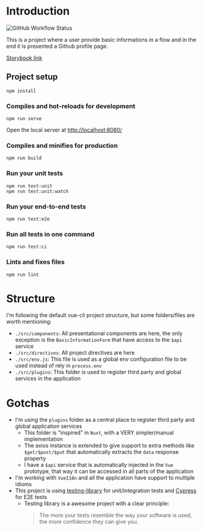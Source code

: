 # Introduction

![GitHub Workflow Status](https://github.com/kuroski/github-stepper/workflows/Main%20workflow/badge.svg)

This is a project where a user provide basic informations in a flow and in the end it is presented a Github profile page.

[Storybook link](https://kuroski.github.io/github-stepper/storybook-static/)

## Project setup

```
npm install
```

### Compiles and hot-reloads for development

```
npm run serve
```

Open the local server at [http://localhost:8080/](http://localhost:8080/)

### Compiles and minifies for production

```
npm run build
```

### Run your unit tests

```
npm run test:unit
npm run test:unit:watch
```

### Run your end-to-end tests

```
npm run test:e2e
```

### Run all tests in one command

```
npm run test:ci
```

### Lints and fixes files

```
npm run lint
```

# Structure

I'm following the default vue-cli project structure, but some folders/files are worth mentioning:

- `./src/components`: All presentational components are here, the only exception is the `BasicInformationForm` that have access to the `$api` service
- `./src/directives`: All project directives are here
- `./src/env.js`: This file is used as a global env configuration file to be used instead of rely in `process.env`
- `./src/plugins`: This folder is used to register third party and global services in the application

# Gotchas

- I'm using the `plugins` folder as a central place to register third party and global application services
  - This folder is "inspired" in `Nuxt`, with a VERY simpler/manual implementation
  - The axios instance is extended to give support to extra methods like `$get/$post/$put` that automatically extracts the `data` response property
  - I have a `$api` service that is automatically injected in the `Vue` prototype, that way it can be accessed in all parts of the application
- I'm working with `VueI18n` and all the application have support to multiple idioms
- This project is using [testing-library](https://testing-library.com/) for unit/integration tests and [Cypress](https://www.cypress.io/) for E2E tests
  - Testing library is a awesome project with a clear principle:
    > The more your tests resemble the way your software is used, the more confidence they can give you.
